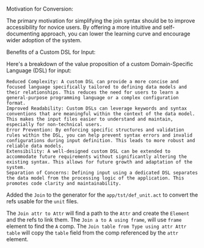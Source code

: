 Motivation for Conversion:

The primary motivation for simplifying the join syntax should be to improve accessibility for novice users. By offering a more intuitive and self-documenting approach, you can lower the learning curve and encourage wider adoption of the system.

Benefits of a Custom DSL for Input:

Here's a breakdown of the value proposition of a custom Domain-Specific Language (DSL) for input:

    Reduced Complexity: A custom DSL can provide a more concise and focused language specifically tailored to defining data models and their relationships. This reduces the need for users to learn a general-purpose programming language or a complex configuration format.
    Improved Readability: Custom DSLs can leverage keywords and syntax conventions that are meaningful within the context of the data model. This makes the input files easier to understand and maintain, especially for non-technical users.
    Error Prevention: By enforcing specific structures and validation rules within the DSL, you can help prevent syntax errors and invalid configurations during input definition. This leads to more robust and reliable data models.
    Extensibility: A well-designed custom DSL can be extended to accommodate future requirements without significantly altering the existing syntax. This allows for future growth and adaptation of the system.
    Separation of Concerns: Defining input using a dedicated DSL separates the data model from the processing logic of the application. This promotes code clarity and maintainability.

Added the `Join` to the generator for the `app/tst/def_unit.act` to convert the refs usable for the `unit` files.

The `Join attr to Attr` will find a path to the `Attr` and create the `Element` and the refs to link them.
The `Join a to A using frame`, will use `frame` element to find the `A` comp.
The `Join table from Type using attr Attr table` will copy the `table` field from the comp referenced by the `attr` element.


